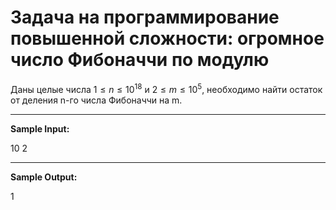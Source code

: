 # Задача на программирование повышенной сложности: огромное число Фибоначчи по модулю

Даны целые числа $1≤n≤10^{18}$ и $2≤m≤10^5$, необходимо найти остаток от деления n-го числа Фибоначчи на m.

***

**Sample Input:**

10 2

***

**Sample Output:**

1
